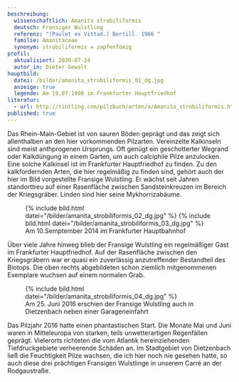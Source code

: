 ```yaml
---
beschreibung:
  wissenschaftlich: Amanita strobiliformis
  deutsch: Fransiger Wulstling
  referenz: "(Paulet ex Vittad.) Bertill. 1966 "
  familie: Amanitaceae
  synonym: strobiliformis = zapfenfömig
profil:
  aktualisiert: 2020-07-24
  autor_in: Dieter Gewalt
hauptbild:
  datei: /bilder/amanita_strobiliformis_01_dg.jpg
  anzeige: true
  legende: Am 19.07.1998 im Frankfurter Hauptfriedhof
literatur:
  - url: http://tintling.com/pilzbuch/arten/a/Amanita_strobiliformis.html
published: true
---
```


Das Rhein-Main-Gebiet ist von sauren Böden geprägt und das zeigt sich allenthalben an den hier vorkommenden Pilzarten. Vereinzelte Kalkinseln sind meist anthprogenen Ursprungs. Oft genügt ein geschotterter Wegrand oder Kalkdüngung in einem Garten, um auch calciphile Pilze anzulocken. Eine solche Kalkinsel ist im Frankfurter Hauptfriedhof zu finden. Zu den kalkfordernden Arten, die hier regelmäßig zu finden sind, gehört auch der hier im Bild vorgestellte Fransige Wulstling. Er wächst seit Jahren standorttreu auf einer Rasenfläche zwischen Sandsteinkreuzen im Bereich der Kriegsgräber. Linden sind hier seine Mykhorrizabäume.

<div class="figure">
  <figure class="standard">
    <div class="bilder">
      {% include bild.html datei="/bilder/amanita_strobiliformis_02_dg.jpg" %}
      {% include bild.html datei="/bilder/amanita_strobiliformis_03_dg.jpg" %}
    </div>
    <figcaption>Am 10.Semptember 2014 im Frankfurter Hauptbahnhof</figcaption>
  </figure>
</div>

Über viele Jahre hinweg blieb der Fransige Wulstling ein regelmäßiger Gast im Frankfurter Hauptfriedhof. Auf der Rasenfläche zwischen den Kriegsgräbern war er quasi ein zuverlässig anzutreffender Bestandteil des Biotops. Die oben rechts abgebildeten schon ziemlich mitgenommenen Exemplare wuchsen auf einem normalen Grab.

<div class="figure">
  <figure class="standard">
    <div class="bilder">
      {% include bild.html datei="/bilder/amanita_strobiliformis_04_dg.jpg" %}
    </div>
    <figcaption>Am 25. Juni 2016 erschien der Fransige Wulstling auch in Dietzenbach neben einer Garageneinfahrt</figcaption>
  </figure>
</div>

Das Pilzjahr 2016 hatte einen phantastischen Start. Die Monate Mai und Juni waren in Mitteleuropa von starken, teils unwetterartigen Regenfällen geprägt. Vielerorts richteten die vom Atlantik hereinziehenden Tiefdruckgebiete verheerende Schäden an. Im Stadtgebiet von Dietzenbach ließ die Feuchtigkeit Pilze wachsen, die ich hier noch nie gesehen hatte, so auch diese drei prächtigen Fransigen Wulstlinge in unserem Carré an der Rodgaustraße.
